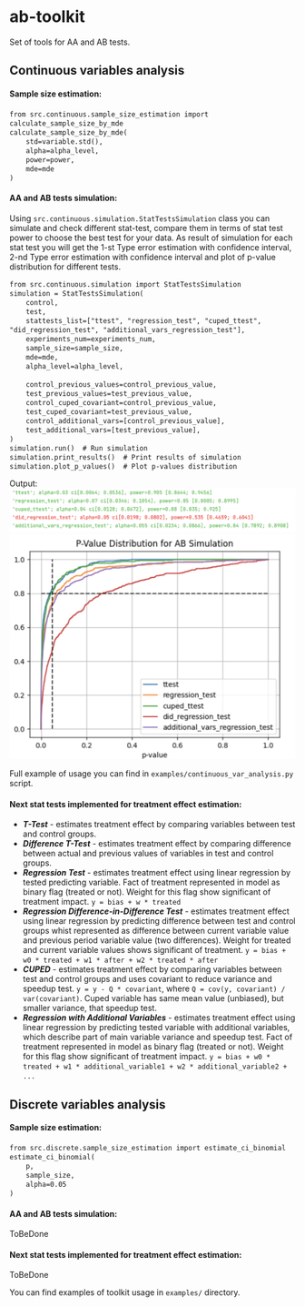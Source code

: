# ab-toolkit
Set of tools for AA and AB tests.

## Continuous variables analysis
#### Sample size estimation:
```
from src.continuous.sample_size_estimation import calculate_sample_size_by_mde
calculate_sample_size_by_mde(
    std=variable.std(),
    alpha=alpha_level, 
    power=power, 
    mde=mde
)
```

#### AA and AB tests simulation:
Using ```src.continuous.simulation.StatTestsSimulation``` class you can simulate and check different stat-test, 
compare them in terms of stat test power to choose the best test for your data. As result of simulation for each 
stat test you will get the 1-st Type error estimation with confidence interval, 2-nd Type error estimation with 
confidence interval and plot of p-value distribution for different tests.

```
from src.continuous.simulation import StatTestsSimulation
simulation = StatTestsSimulation(
    control,
    test,
    stattests_list=["ttest", "regression_test", "cuped_ttest", "did_regression_test", "additional_vars_regression_test"],
    experiments_num=experiments_num,
    sample_size=sample_size,
    mde=mde,
    alpha_level=alpha_level,

    control_previous_values=control_previous_value,
    test_previous_values=test_previous_value,
    control_cuped_covariant=control_previous_value,
    test_cuped_covariant=test_previous_value,
    control_additional_vars=[control_previous_value],
    test_additional_vars=[test_previous_value],
)
simulation.run()  # Run simulation
simulation.print_results()  # Print results of simulation
simulation.plot_p_values()  # Plot p-values distribution
```
Output:
![output-plot.png](static%2Foutput-plot.png)
![p-value-plot.png](static%2Fp-value-plot.png)

Full example of usage you can find in ```examples/continuous_var_analysis.py``` script.

#### Next stat tests implemented for treatment effect estimation:
- ***T-Test*** - estimates treatment effect by comparing variables between test and control groups.
- ***Difference T-Test*** - estimates treatment effect by comparing difference between actual and previous values 
of variables in test and control groups.
- ***Regression Test*** - estimates treatment effect using linear regression by tested predicting variable. 
Fact of treatment represented in model as binary flag (treated or not). Weight for this flag show significant 
of treatment impact.
```y = bias + w * treated```
- ***Regression Difference-in-Difference Test*** - estimates treatment effect using linear regression by predicting
difference between test and control groups whist represented as difference between current variable value and 
previous period variable value (two differences). Weight for treated and current variable values shows 
significant of treatment. ```y = bias + w0 * treated + w1 * after + w2 * treated * after```
- ***CUPED*** - estimates treatment effect by comparing variables between test and control groups and uses covariant 
to reduce variance and speedup test. ```y = y - Q * covariant```, where ```Q = cov(y, covariant) / var(covariant)```. 
Cuped variable has same mean value (unbiased), but smaller variance, that speedup test.
- ***Regression with Additional Variables*** - estimates treatment effect using linear regression by predicting 
tested variable with additional variables, which describe part of main variable variance and speedup test. 
Fact of treatment represented in model as binary flag (treated or not). Weight for this flag show significant 
of treatment impact.
```y = bias + w0 * treated + w1 * additional_variable1 + w2 * additional_variable2 + ...```


## Discrete variables analysis
#### Sample size estimation:
```
from src.discrete.sample_size_estimation import estimate_ci_binomial
estimate_ci_binomial(
    p, 
    sample_size, 
    alpha=0.05
)
```
#### AA and AB tests simulation:
ToBeDone
#### Next stat tests implemented for treatment effect estimation:
ToBeDone

You can find examples of toolkit usage in ```examples/``` directory.